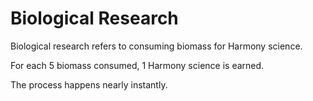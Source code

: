 # Biological Research

Biological research refers to consuming biomass for Harmony science. 

For each 5 biomass consumed, 1 Harmony science is earned.

The process happens nearly instantly.